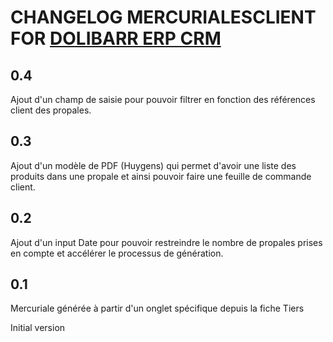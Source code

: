 # CHANGELOG MERCURIALESCLIENT FOR [DOLIBARR ERP CRM](https://www.dolibarr.org)

## 0.4
Ajout d'un champ de saisie pour pouvoir filtrer en fonction des références client des propales.

## 0.3 
Ajout d'un modèle de PDF (Huygens) qui permet d'avoir une liste des produits dans une propale et ainsi pouvoir faire une feuille de commande client.

## 0.2
Ajout d'un input Date pour pouvoir restreindre le nombre de propales prises en compte et accélérer le processus de génération.

## 0.1
Mercuriale générée à partir d'un onglet spécifique depuis la fiche Tiers

Initial version
